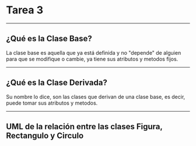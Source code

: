# Tarea 3

___

## ¿Qué es la Clase Base?

La clase base es aquella que ya está definida y no "depende" de alguien para que se modifique o cambie, ya tiene sus atributos y metodos fijos.

___

## ¿Qué es la Clase Derivada?

Su nombre lo dice, son las clases que derivan de una clase base, es decir, puede tomar sus atributos y metodos.

___

## UML de la relación entre las clases Figura, Rectangulo y Circulo

